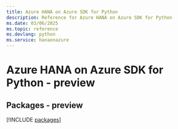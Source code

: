 ```yaml
---
title: Azure HANA on Azure SDK for Python
description: Reference for Azure HANA on Azure SDK for Python
ms.date: 03/06/2025
ms.topic: reference
ms.devlang: python
ms.service: hanaonazure
---
```

# Azure HANA on Azure SDK for Python - preview
## Packages - preview
[!INCLUDE [packages](hana-on-azure-index.md)]